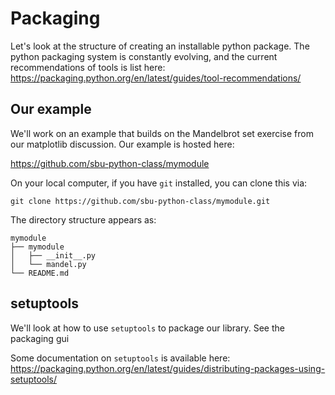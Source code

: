 # Packaging



Let's look at the structure of creating an installable python package.
The python packaging system is constantly evolving, and the current recommendations
of tools is list here: https://packaging.python.org/en/latest/guides/tool-recommendations/


## Our example

We'll work on an example that builds on the Mandelbrot set exercise
from our matplotlib discussion.  Our example is hosted here:

https://github.com/sbu-python-class/mymodule

On your local computer, if you have `git` installed, you can clone this via:

```
git clone https://github.com/sbu-python-class/mymodule.git
```

The directory structure appears as:

```
mymodule
├── mymodule
│   ├── __init__.py
│   └── mandel.py
└── README.md
```


## setuptools

We'll look at how to use `setuptools` to package our library.  See the
packaging gui




Some documentation on `setuptools` is available here:
https://packaging.python.org/en/latest/guides/distributing-packages-using-setuptools/



